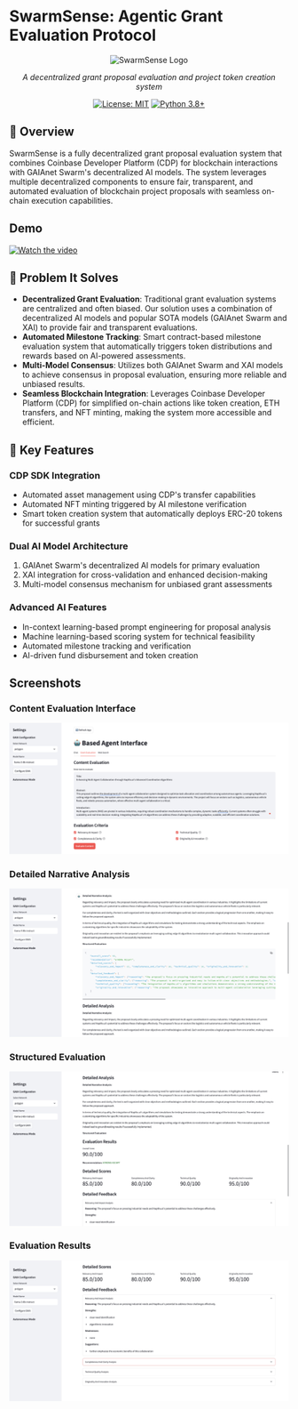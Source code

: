 # SwarmSense: Agentic Grant Evaluation Protocol

<div align="center">

![SwarmSense Logo](assets/logo.png)

*A decentralized grant proposal evaluation and project token creation system*

[![License: MIT](https://img.shields.io/badge/License-MIT-yellow.svg)](https://opensource.org/licenses/MIT)
[![Python 3.8+](https://img.shields.io/badge/python-3.8+-blue.svg)](https://www.python.org/downloads/)

</div>

## 🌟 Overview

SwarmSense is a fully decentralized grant proposal evaluation system that combines Coinbase Developer Platform (CDP) for blockchain interactions with GAIAnet Swarm's decentralized AI models. The system leverages multiple decentralized components to ensure fair, transparent, and automated evaluation of blockchain project proposals with seamless on-chain execution capabilities.

## Demo

[![Watch the video](https://img.youtube.com/vi/keph1HPbI5Q/0.jpg)](https://youtu.be/keph1HPbI5Q?si=8W0cM-Q3PUKwtsWX)


## 🎯 Problem It Solves

- **Decentralized Grant Evaluation**: Traditional grant evaluation systems are centralized and often biased. Our solution uses a combination of decentralized AI models and popular SOTA models (GAIAnet Swarm and XAI) to provide fair and transparent evaluations.
- **Automated Milestone Tracking**: Smart contract-based milestone evaluation system that automatically triggers token distributions and rewards based on AI-powered assessments.
- **Multi-Model Consensus**: Utilizes both GAIAnet Swarm and XAI models to achieve consensus in proposal evaluation, ensuring more reliable and unbiased results.
- **Seamless Blockchain Integration**: Leverages Coinbase Developer Platform (CDP) for simplified on-chain actions like token creation, ETH transfers, and NFT minting, making the system more accessible and efficient.

## 🚀 Key Features

### CDP SDK Integration
- Automated asset management using CDP's transfer capabilities
- Automated NFT minting triggered by AI milestone verification
- Smart token creation system that automatically deploys ERC-20 tokens for successful grants

### Dual AI Model Architecture
1. GAIAnet Swarm's decentralized AI models for primary evaluation
2. XAI integration for cross-validation and enhanced decision-making
3. Multi-model consensus mechanism for unbiased grant assessments

### Advanced AI Features
- In-context learning-based prompt engineering for proposal analysis
- Machine learning-based scoring system for technical feasibility
- Automated milestone tracking and verification
- AI-driven fund disbursement and token creation

## Screenshots

### Content Evaluation Interface
![Screenshot 1](screenshot_1.png)

### Detailed Narrative Analysis
![Screenshot 2](screenshot_2.png)

### Structured Evaluation
![Screenshot 3](screenshot_3.png)

### Evaluation Results
![Screenshot 4](screenshot_4.png)
